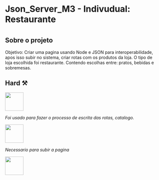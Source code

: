  
<h1>Json_Server_M3 - Indivudual: Restaurante<h1>

## Sobre o projeto
<a>Objetivo: Criar uma pagina usando Node e JSON para interoperabilidade, apos isso subir no sistema, criar rotas com os produtos da loja. O tipo de loja escolhida foi restaurante. Contendo escolhas entre: pratos, bebidas e sobremesas.


## Hard ⚒
<div style="display: inline_block">
<img align="center" src=https://img.shields.io/badge/-java-yellow" width="60"/>
<p><i>Foi usado para fazer o processo de escrita das rotas, catalogo.</i><p>
<img align="center" src="https://img.shields.io/badge/-node-brightgreen" width="60"/>
<p><i>Necessario para subir a pagina</i><p>
<img align="center" src="https://img.shields.io/badge/-Render-purple" width="60"/>


                                                 


